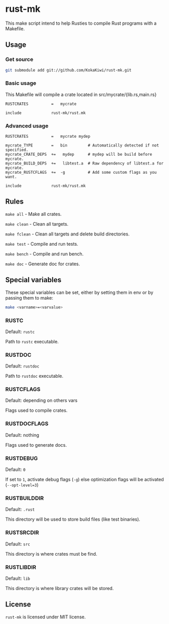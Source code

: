 rust-mk
=======

This make script intend to help Rusties to compile Rust programs with a Makefile.

Usage
-----

### Get source ###

```sh
git submodule add git://github.com/KokaKiwi/rust-mk.git
```

### Basic usage ###

This Makefile will compile a crate located in src/mycrate/{lib.rs,main.rs}

```make
RUSTCRATES          =   mycrate

include             rust-mk/rust.mk
```

### Advanced usage ###

```make
RUSTCRATES          =   mycrate mydep

mycrate_TYPE        =   bin         # Automatically detected if not specified.
mycrate_CRATE_DEPS  +=   mydep      # mydep will be build before mycrate.
mycrate_BUILD_DEPS  +=   libtest.a  # Raw dependency of libtest.a for mycrate.
mycrate_RUSTCFLAGS  +=  -g          # Add some custom flags as you want.

include             rust-mk/rust.mk
```

Rules
-----

`make all` - Make all crates.

`make clean` - Clean all targets.

`make fclean` - Clean all targets and delete build directories.

`make test` - Compile and run tests.

`make bench` - Compile and run bench.

`make doc` - Generate doc for crates.

Special variables
-----------------

These special variables can be set, either by setting them in env or by passing them to make:

```sh
make <varname>=<varvalue>
```

### RUSTC ###

Default: `rustc`

Path to `rustc` executable.

### RUSTDOC ###

Default: `rustdoc`

Path to `rustdoc` executable.

### RUSTCFLAGS ###

Default: depending on others vars

Flags used to compile crates.

### RUSTDOCFLAGS ###

Default: nothing

Flags used to generate docs.

### RUSTDEBUG ###

Default: `0`

If set to `1`, activate debug flags (`-g`) else optimization flags will be activated (`--opt-level=3`)

### RUSTBUILDDIR ###

Default: `.rust`

This directory will be used to store build files (like test binaries).

### RUSTSRCDIR ###

Default: `src`

This directory is where crates must be find.

### RUSTLIBDIR ###

Default: `lib`

This directory is where library crates will be stored.

License
-------

`rust-mk` is licensed under MIT license.
